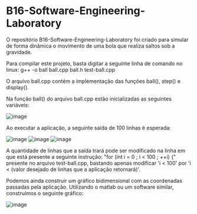 # B16-Software-Engineering-Laboratory

O repositório B16-Software-Engineering-Laboratory foi criado para simular de forma dinâmica o movimento de uma bola que realiza saltos sob a gravidade.

Para compilar este projeto, basta digitar a seguinte linha de comando no linux: g++ -o ball	ball.cpp ball.h test-ball.cpp


O arquivo ball.cpp contém a implementação das funções ball(), step() e display().

Na função ball() do arquivo ball.cpp estão inicializadas as seguintes variáveis:

![image](https://cdn.pbrd.co/images/1u3KIeA8p.png)

Ao executar a aplicação, a seguinte saída de 100 linhas é esperada:

![image](https://cdn.pbrd.co/images/1uc1Wo0Hs.png)
![image](https://cdn.pbrd.co/images/1ucptjlh0.png)
![image](https://cdn.pbrd.co/images/1ucPjkWz4.png)

A quantidade de linhas que a saída trará pode ser modificado na linha em que está presente a seguinte instrução: "for (int i = 0 ; i < 100 ; ++i) {" presente no arquivo test-ball.cpp, bastando apenas modificar 'i < 100' por 'i < (valor desejado de linhas que a aplicação retornará)'.

Podemos ainda construir um gráfico bidimensional com as coordenadas passadas pela aplicação. Utilizando o matlab ou um software similar, construímos o seguinte gráfico:

![image](https://cdn.pbrd.co/images/1rGDJGUuj.png)





